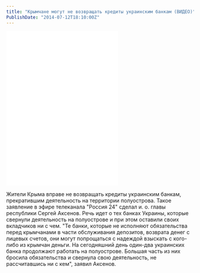```yaml
---
title: "Крымчане могут не возвращать кредиты украинским банкам (ВИДЕО)" 
PublishDate: "2014-07-12T18:10:00Z" 
--- 
```

 <iframe  height="415" src="//www.youtube.com/embed/1cSzFRmEiSY" frameborder="0" allowfullscreen=""></iframe> 


Жители Крыма вправе не возвращать кредиты украинским банкам, прекратившим деятельность на территории полуострова. Такое заявление в эфире телеканала &quot;Россия 24&quot; сделал и. о. главы республики Сергей Аксенов.  Речь идет о тех банках Украины, которые свернули деятельность на полуострове и при этом оставили своих вкладчиков ни с чем.  &quot;Те банки, которые не исполняют обязательства перед крымчанами в части обслуживания депозитов, возврата денег с лицевых счетов, они могут попрощаться с надеждой взыскать с кого-либо из крымчан деньги. На сегодняшний день один-два украинских банка продолжают работать на полуострове. Большая часть из них бросила обязательства и свернула свою деятельность, не рассчитавшись ни с кем&quot;,   заявил Аксенов.